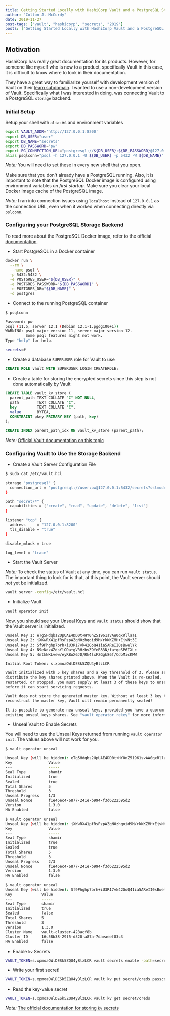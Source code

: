 ```yaml
---
title: Getting Started Locally with HashiCorp Vault and a PostgreSQL Storage Backend
author: "Colton J. McCurdy"
date: 2019-11-27
post-tags: ["vault", "hashicorp", "secrets", "2019"]
posts: ["Getting Started Locally with HashiCorp Vault and a PostgreSQL Storage Backend"]
---
```


## Motivation

HashiCorp has really great documentation for its products. However, for someone like
myself who is new to a product, specifically Vault in this case, it is difficult
to know where to look in their documentation.

They have a great way to familiarize yourself with development version of Vault
on their [learn subdomain](https://learn.hashicorp.com/vault). I wanted to use
a non-development version of Vault. Specifically what I was interested in doing,
was connecting Vault to a PostgreSQL `storage` backend.

### Initial Setup

Setup your shell with `alias`es and environment variables

```bash
export VAULT_ADDR='http://127.0.0.1:8200'
export DB_USER="user"
export DB_NAME="secrets"
export DB_PASSWORD="pw"
export PG_CONNECTION_URL="postgresql://${DB_USER}:${DB_PASSWORD}@127.0.0.1:5432/${DB_NAME}?sslmode=disable"
alias psqlconn="psql -h 127.0.0.1 -U ${DB_USER} -p 5432 -W ${DB_NAME}"
```

_Note:_ You will need to set these in every new shell that you open.

Make sure that you don't already have a PostgreSQL running. Also, it is important
to note that the PostgreSQL Docker image is configured using environment variables
_on first startup_. Make sure you clear your local Docker image cache of the PostgreSQL
image.

_Note:_ I ran into connection issues using `localhost` instead of `127.0.0.1` as the connection URL, even when it worked
when connecting directly via `pslconn`.


### Configuring your PostgreSQL Storage Backend
To read more about the PostgreSQL Docker image, refer to the official [documentation](https://hub.docker.com/_/postgres).

+ Start PostgreSQL in a Docker container

```bash
docker run \
  --rm \
  --name psql \
  -p 5432:5432 \
  -e POSTGRES_USER="${DB_USER}" \
  -e POSTGRES_PASSWORD="${DB_PASSWORD}" \
  -e POSTGRES_DB="${DB_NAME}" \
  -d postgres
```

+ Connect to the running PostgreSQL container

```bash
$ psqlconn

Password: pw
psql (11.5, server 12.1 (Debian 12.1-1.pgdg100+1))
WARNING: psql major version 11, server major version 12.
         Some psql features might not work.
Type "help" for help.

secrets=#
```

+ Create a database `SUPERUSER` role for Vault to use

```sql
CREATE ROLE vault WITH SUPERUSER LOGIN CREATEROLE;
```

+ Create a table for storing the encrypted secrets since this step is not done automatically by Vault

```sql
CREATE TABLE vault_kv_store (
  parent_path TEXT COLLATE "C" NOT NULL,
  path        TEXT COLLATE "C",
  key         TEXT COLLATE "C",
  value       BYTEA,
  CONSTRAINT pkey PRIMARY KEY (path, key)
);

CREATE INDEX parent_path_idx ON vault_kv_store (parent_path);
```

_Note:_ [Official Vault documentation on this topic](https://www.vaultproject.io/docs/configuration/storage/postgresql.html)

### Configuring Vault to Use the Storage Backend
+ Create a Vault Server Configuration File

```bash
$ sudo cat /etc/vault.hcl

storage "postgresql" {
  connection_url = "postgresql://user:pw@127.0.0.1:5432/secrets?sslmode=disable"
}

path "secret/*" {
  capabilities = ["create", "read", "update", "delete", "list"]
}

listener "tcp" {
  address     = "127.0.0.1:8200"
  tls_disable = "true"
}

disable_mlock = true

log_level = "trace"
```

+ Start the Vault Server

_Note:_ To check the status of Vault at any time, you can run `vault status`. The important
thing to look for is that, at this point, the Vault server should _not_ yet be initialized.

```bash
vault server -config=/etc/vault.hcl
```

+ Initialize Vault

```bash
vault operator init
```

Now, you should see your Unseal Keys and `vault status` should show that the Vault server is initialized.

```bash
Unseal Key 1: eTg5Hdqbs2UpUAE4DD0t+HY0nZ51961svAW0qxRllaaI
Unseal Key 2: jXKwRX41pfRsPzpWZgN0zhqoid9M/rkKKZMH+EjvNt3E
Unseal Key 3: Sf9Phghp7brh+iU3R17vk42GoQ41ia5AReII0sBwelYk
Unseal Key 4: N9eNdz4ZdsYlODa+gVRHzbvZ9YeB33N/fa+qeSP6IXLc
Unseal Key 5: 4mtkNKLvew/eyRBoX6JD/Rk4lxFZGgk86f/CdoMicKMW

Initial Root Token: s.xpmoaOWlDESk5ZQU4yBlzLCR

Vault initialized with 5 key shares and a key threshold of 3. Please securely
distribute the key shares printed above. When the Vault is re-sealed,
restarted, or stopped, you must supply at least 3 of these keys to unseal it
before it can start servicing requests.

Vault does not store the generated master key. Without at least 3 key to
reconstruct the master key, Vault will remain permanently sealed!

It is possible to generate new unseal keys, provided you have a quorum of
existing unseal keys shares. See "vault operator rekey" for more information.
```

+ Unseal Vault to Enable Secrets

You will need to use the Unseal Keys returned from running `vault operator init`.
The values above will not work for you.

```bash
$ vault operator unseal

Unseal Key (will be hidden): eTg5Hdqbs2UpUAE4DD0t+HY0nZ51961svAW0qxRllaaI
Key                Value
---                -----
Seal Type          shamir
Initialized        true
Sealed             true
Total Shares       5
Threshold          3
Unseal Progress    1/3
Unseal Nonce       f1e46ec4-6877-241e-b994-f3d6222595d2
Version            1.3.0
HA Enabled         false

$ vault operator unseal
Unseal Key (will be hidden): jXKwRX41pfRsPzpWZgN0zhqoid9M/rkKKZMH+EjvNt3E
Key                Value
---                -----
Seal Type          shamir
Initialized        true
Sealed             true
Total Shares       5
Threshold          3
Unseal Progress    2/3
Unseal Nonce       f1e46ec4-6877-241e-b994-f3d6222595d2
Version            1.3.0
HA Enabled         false

$ vault operator unseal
Unseal Key (will be hidden): Sf9Phghp7brh+iU3R17vk42GoQ41ia5AReII0sBwelYk
Key             Value
---             -----
Seal Type       shamir
Initialized     true
Sealed          false
Total Shares    5
Threshold       3
Version         1.3.0
Cluster Name    vault-cluster-428acf8b
Cluster ID      16c58b38-29f5-d320-a87a-7daeaeef83c3
HA Enabled      false
```

+ Enable `kv` Secrets

```bash
VAULT_TOKEN=s.xpmoaOWlDESk5ZQU4yBlzLCR vault secrets enable -path=secret kv
```

+ Write your first secret!

```bash
VAULT_TOKEN=s.xpmoaOWlDESk5ZQU4yBlzLCR vault kv put secret/creds passcode=my-long-passcode
```

+ Read the key-value secret

```bash
VAULT_TOKEN=s.xpmoaOWlDESk5ZQU4yBlzLCR vault kv get secret/creds
```

_Note:_ [The official documentation for storing `kv` secrets](https://www.vaultproject.io/docs/commands/kv/index.html)
